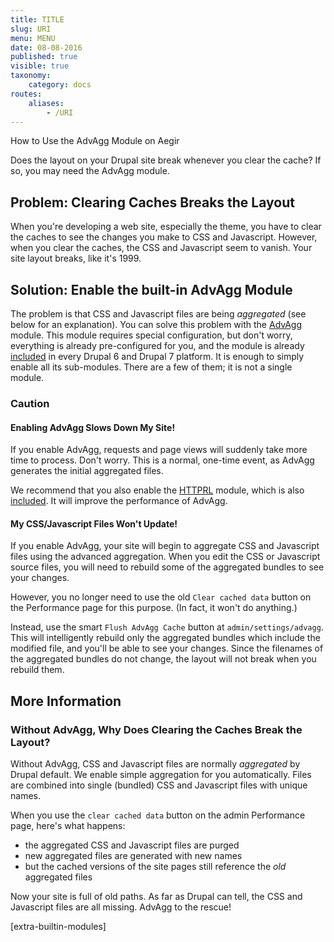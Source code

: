 ```yaml
---
title: TITLE
slug: URI
menu: MENU
date: 08-08-2016
published: true
visible: true
taxonomy:
    category: docs
routes:
    aliases:
        - /URI
---
```

How to Use the AdvAgg Module on Aegir

Does the layout on your Drupal site break whenever you clear the
cache? If so, you may need the AdvAgg module.

Problem: Clearing Caches Breaks the Layout
------------------------------------------

When you're developing a web site, especially the theme, you have to
clear the caches to see the changes you make to CSS and Javascript.
However, when you clear the caches, the CSS and Javascript seem to
vanish.
Your site layout breaks, like it's 1999.

Solution: Enable the built-in AdvAgg Module
-------------------------------------------

The problem is that CSS and Javascript files are being *aggregated*
(see below for an explanation). You can solve this problem with the
[AdvAgg](http://drupal.org/project/advagg) module. This module requires
special configuration, but don't worry, everything is already
pre-configured
for you, and the module is already [included](extra-builtin-modules)
in every Drupal 6 and Drupal 7 platform. It is enough to simply enable
all its sub-modules. There are a few of them; it is not a single module.

### Caution

#### Enabling AdvAgg Slows Down My Site!

If you enable AdvAgg, requests and page views will suddenly take more
time to process. Don't worry. This is a normal, one-time event, as
AdvAgg generates the initial aggregated files.

We recommend that you also enable
the [HTTPRL](http://drupal.org/project/httprl) module, which is also
[included](extra-builtin-modules). It will improve
the performance of AdvAgg.

#### My CSS/Javascript Files Won't Update!

If you enable AdvAgg, your site will begin to aggregate CSS and
Javascript files using the advanced aggregation. When you edit
the CSS or Javascript source files, you will need to rebuild some of
the aggregated bundles to see your changes.

However, you no longer need to use the old `Clear cached data` button
on the Performance page for this purpose. (In fact, it won't do
anything.)

Instead, use the smart `Flush AdvAgg Cache` button at
`admin/settings/advagg`. This will intelligently rebuild only the
aggregated
bundles which include the modified file, and you'll be able to see your
changes.
Since the filenames of the aggregated bundles do not change, the layout
will not break when you rebuild them.

More Information
----------------

### Without AdvAgg, Why Does Clearing the Caches Break the Layout?

Without AdvAgg, CSS and Javascript files are normally *aggregated*
by Drupal default. We enable simple aggregation for you automatically.
Files are combined into single (bundled) CSS and Javascript files with
unique names.

When you use the `clear cached data` button on the admin Performance
page, here's what happens:

-   the aggregated CSS and Javascript files are purged
-   new aggregated files are generated with new names
-   but the cached versions of the site pages still reference the *old*
    aggregated files

Now your site is full of old paths. As far as Drupal can tell, the CSS
and Javascript files are all missing. AdvAgg to the rescue!

[extra-builtin-modules]
